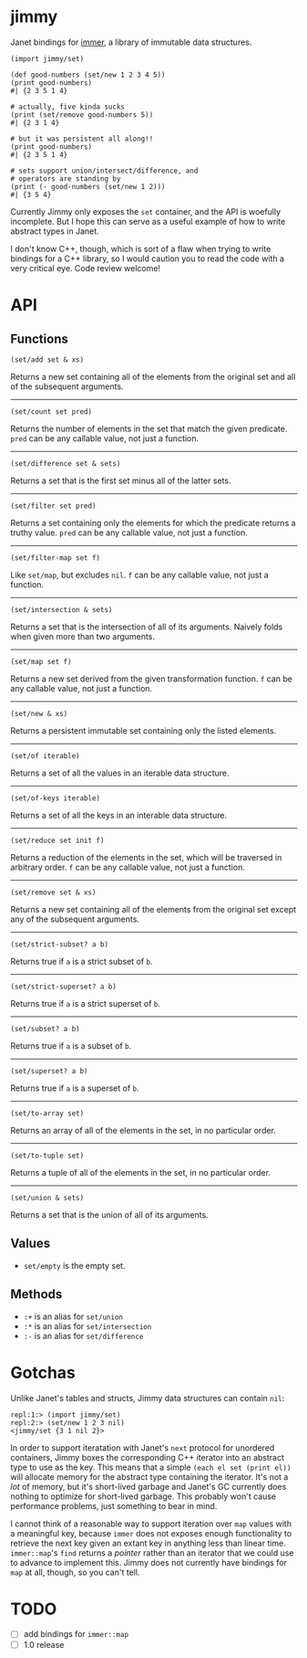 # jimmy

Janet bindings for [immer](https://github.com/arximboldi/immer), a library of immutable data structures.

```
(import jimmy/set)

(def good-numbers (set/new 1 2 3 4 5))
(print good-numbers)
#| {2 3 5 1 4}

# actually, five kinda sucks
(print (set/remove good-numbers 5))
#| {2 3 1 4}

# but it was persistent all along!!
(print good-numbers)
#| {2 3 5 1 4}

# sets support union/intersect/difference, and
# operators are standing by
(print (- good-numbers (set/new 1 2)))
#| {3 5 4}

```

Currently Jimmy only exposes the `set` container, and the API is woefully incomplete. But I hope this can serve as a useful example of how to write abstract types in Janet.

I don't know C++, though, which is sort of a flaw when trying to write bindings for a C++ library, so I would caution you to read the code with a very critical eye. Code review welcome!

# API

## Functions

```janet
(set/add set & xs)
```

Returns a new set containing all of the elements from the original set and all of the subsequent arguments.

---

```janet
(set/count set pred)
```

Returns the number of elements in the set that match the given predicate. `pred` can be any callable value, not just a function.

---

```janet
(set/difference set & sets)
```

Returns a set that is the first set minus all of the latter sets.

---

```janet
(set/filter set pred)
```

Returns a set containing only the elements for which the predicate returns a truthy value. `pred` can be any callable value, not just a function.

---

```janet
(set/filter-map set f)
```

Like `set/map`, but excludes `nil`. `f` can be any callable value, not just a function.

---

```janet
(set/intersection & sets)
```

Returns a set that is the intersection of all of its arguments. Naively folds when given more than two arguments.

---

```janet
(set/map set f)
```

Returns a new set derived from the given transformation function. `f` can be any callable value, not just a function.

---

```janet
(set/new & xs)
```

Returns a persistent immutable set containing only the listed elements.

---

```janet
(set/of iterable)
```

Returns a set of all the values in an iterable data structure.

---

```janet
(set/of-keys iterable)
```

Returns a set of all the keys in an interable data structure.

---

```janet
(set/reduce set init f)
```

Returns a reduction of the elements in the set, which will be traversed in arbitrary order. `f` can be any callable value, not just a function.

---

```janet
(set/remove set & xs)
```

Returns a new set containing all of the elements from the original set except any of the subsequent arguments.

---

```janet
(set/strict-subset? a b)
```

Returns true if `a` is a strict subset of `b`.

---

```janet
(set/strict-superset? a b)
```

Returns true if `a` is a strict superset of `b`.

---

```janet
(set/subset? a b)
```

Returns true if `a` is a subset of `b`.

---

```janet
(set/superset? a b)
```

Returns true if `a` is a superset of `b`.

---

```janet
(set/to-array set)
```

Returns an array of all of the elements in the set, in no particular order.

---

```janet
(set/to-tuple set)
```

Returns a tuple of all of the elements in the set, in no particular order.

---

```janet
(set/union & sets)
```

Returns a set that is the union of all of its arguments.

## Values

- `set/empty` is the empty set.

## Methods

- `:+` is an alias for `set/union`
- `:*` is an alias for `set/intersection`
- `:-` is an alias for `set/difference`

# Gotchas

Unlike Janet's tables and structs, Jimmy data structures can contain `nil`:

```
repl:1:> (import jimmy/set)
repl:2:> (set/new 1 2 3 nil)
<jimmy/set {3 1 nil 2}>
```

In order to support iteratation with Janet's `next` protocol for unordered containers, Jimmy boxes the corresponding C++ iterator into an abstract type to use as the key. This means that a simple `(each el set (print el))` will allocate memory for the abstract type containing the iterator. It's not a *lot* of memory, but it's short-lived garbage and Janet's GC currently does nothing to optimize for short-lived garbage. This probably won't cause performance problems, just something to bear in mind.

I cannot think of a reasonable way to support iteration over `map` values with a meaningful key, because `immer` does not exposes enough functionality to retrieve the next key given an extant key in anything less than linear time. `immer::map`'s `find` returns a *pointer* rather than an iterator that we could use to advance to implement this. Jimmy does not currently have bindings for `map` at all, though, so you can't tell.

# TODO

- [ ] add bindings for `immer::map`
- [ ] 1.0 release
